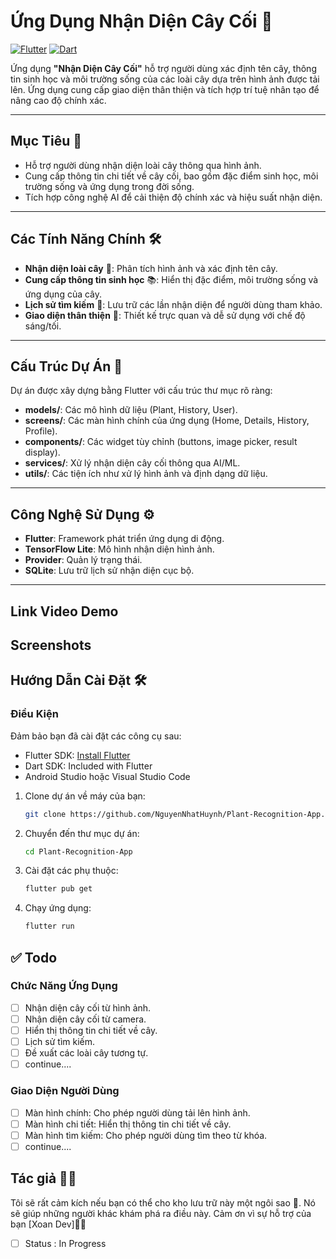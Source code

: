 # Ứng Dụng Nhận Diện Cây Cối 🌿  
[![Flutter](https://img.shields.io/badge/Flutter-Framework-blue)](https://flutter.dev/) [![Dart](https://img.shields.io/badge/Dart-Language-blue)](https://dart.dev/)

Ứng dụng **"Nhận Diện Cây Cối"** hỗ trợ người dùng xác định tên cây, thông tin sinh học và môi trường sống của các loài cây dựa trên hình ảnh được tải lên. Ứng dụng cung cấp giao diện thân thiện và tích hợp trí tuệ nhân tạo để nâng cao độ chính xác.

---

## Mục Tiêu 🎯  
- Hỗ trợ người dùng nhận diện loài cây thông qua hình ảnh.  
- Cung cấp thông tin chi tiết về cây cối, bao gồm đặc điểm sinh học, môi trường sống và ứng dụng trong đời sống.  
- Tích hợp công nghệ AI để cải thiện độ chính xác và hiệu suất nhận diện.

---

## Các Tính Năng Chính 🛠️  
- **Nhận diện loài cây** 🌳: Phân tích hình ảnh và xác định tên cây.  
- **Cung cấp thông tin sinh học** 📚: Hiển thị đặc điểm, môi trường sống và ứng dụng của cây.  
- **Lịch sử tìm kiếm** 📜: Lưu trữ các lần nhận diện để người dùng tham khảo.  
- **Giao diện thân thiện** 🎨: Thiết kế trực quan và dễ sử dụng với chế độ sáng/tối.  

---

## Cấu Trúc Dự Án 📁  
Dự án được xây dựng bằng Flutter với cấu trúc thư mục rõ ràng:  
- **models/**: Các mô hình dữ liệu (Plant, History, User).  
- **screens/**: Các màn hình chính của ứng dụng (Home, Details, History, Profile).  
- **components/**: Các widget tùy chỉnh (buttons, image picker, result display).  
- **services/**: Xử lý nhận diện cây cối thông qua AI/ML.  
- **utils/**: Các tiện ích như xử lý hình ảnh và định dạng dữ liệu.  

---

## Công Nghệ Sử Dụng ⚙️  
- **Flutter**: Framework phát triển ứng dụng di động.  
- **TensorFlow Lite**: Mô hình nhận diện hình ảnh.  
- **Provider**: Quản lý trạng thái.  
- **SQLite**: Lưu trữ lịch sử nhận diện cục bộ.  

---

## Link Video Demo
<!-- [Link Video Youtube](#) -->

## Screenshots
<!-- <img src="https://imgur.com/6ul7DYt.png" alt="Banner" style="width: 100%; height: auto; object-fit: cover; border-radius: 8px; box-shadow: 0 4px 8px rgba(0, 0, 0, 0.2);">
<div style="display: flex; flex-wrap: wrap; gap: 20px; justify-content: center;">
    <img src="https://imgur.com/xYwl2e7.png" alt="Image 1" style="width: 48%; height: auto; object-fit: cover; border-radius: 8px; box-shadow: 0 4px 8px rgba(0, 0, 0, 0.2);">
    <img src="https://imgur.com/ZFZBi6f.png" alt="Image 2" style="width: 48%; height: auto; object-fit: cover; border-radius: 8px; box-shadow: 0 4px 8px rgba(0, 0, 0, 0.2);">
    <img src="https://imgur.com/zDW6sva.png" alt="Image 3" style="width: 48%; height: auto; object-fit: cover; border-radius: 8px; box-shadow: 0 4px 8px rgba(0, 0, 0, 0.2);">
    <img src="https://imgur.com/xeMopPx.png" alt="Image 4" style="width: 48%; height: auto; object-fit: cover; border-radius: 8px; box-shadow: 0 4px 8px rgba(0, 0, 0, 0.2);">
</div> -->

## Hướng Dẫn Cài Đặt 🛠️  
### Điều Kiện  
Đảm bảo bạn đã cài đặt các công cụ sau:  
- Flutter SDK: [Install Flutter](https://flutter.dev/docs/get-started/install)  
- Dart SDK: Included with Flutter  
- Android Studio hoặc Visual Studio Code  

1. Clone dự án về máy của bạn:
   ```bash
   git clone https://github.com/NguyenNhatHuynh/Plant-Recognition-App.git
2. Chuyển đến thư mục dự án:
   ```bash
   cd Plant-Recognition-App
3. Cài đặt các phụ thuộc:
   ```bash
   flutter pub get
4. Chạy ứng dụng:
   ```bash
   flutter run

## ✅ Todo
### Chức Năng Ứng Dụng
- [ ] Nhận diện cây cối từ hình ảnh.
- [ ] Nhận diện cây cối từ camera.
- [ ] Hiển thị thông tin chi tiết về cây.
- [ ] Lịch sử tìm kiếm.
- [ ] Đề xuất các loài cây tương tự.
- [ ] continue....

### Giao Diện Người Dùng
- [ ] Màn hình chính: Cho phép người dùng tải lên hình ảnh.
- [ ] Màn hình chi tiết: Hiển thị thông tin chi tiết về cây.
- [ ] Màn hình tìm kiếm: Cho phép người dùng tìm theo từ khóa.
- [ ] continue....
      
## Tác giả 👨‍💻
Tôi sẽ rất cảm kích nếu bạn có thể cho kho lưu trữ này một ngôi sao 🌟. Nó sẽ giúp những người khác khám phá ra điều này. Cảm ơn vì sự hỗ trợ của bạn [Xoan Dev]👨‍💻
- [ ] Status : In Progress 


